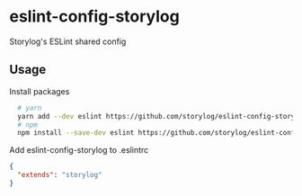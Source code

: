 # eslint-config-storylog

Storylog's ESLint shared config

## Usage

Install packages

```sh
  # yarn
  yarn add --dev eslint https://github.com/storylog/eslint-config-storylog.git
  # npm
  npm install --save-dev eslint https://github.com/storylog/eslint-config-storylog.git
```

Add eslint-config-storylog to .eslintrc

```json
{
  "extends": "storylog"
}
```
